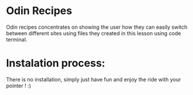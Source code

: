 # Odin Recipes

Odin recipes concentrates on showing the user how they can easily switch between different sites using files they created in this lesson using code terminal.

# Instalation process:

There is no installation, simply just have fun and enjoy the ride with your pointer ! :)